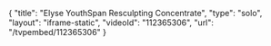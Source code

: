 {
    "title": "Elyse YouthSpan Resculpting Concentrate",
    "type": "solo",
    "layout": "iframe-static",
    "videoId": "112365306",
    "url": "\/tvpembed\/112365306"
}